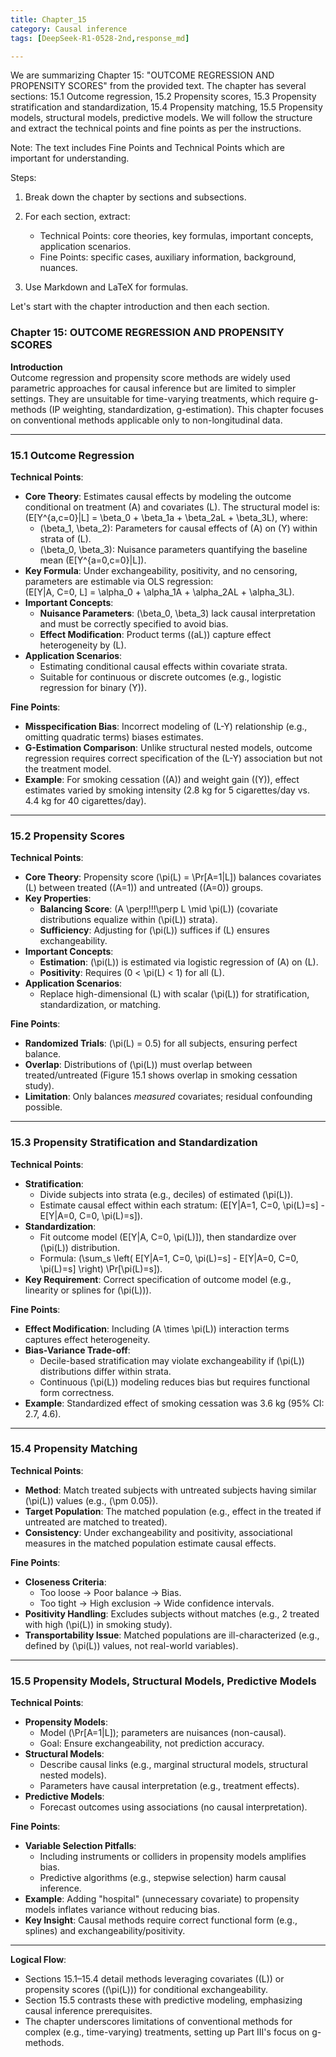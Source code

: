 ```yaml
---
title: Chapter_15
category: Causal inference
tags: [DeepSeek-R1-0528-2nd,response_md]

---
```

<think>
We are summarizing Chapter 15: "OUTCOME REGRESSION AND PROPENSITY SCORES" from the provided text.
 The chapter has several sections: 15.1 Outcome regression, 15.2 Propensity scores, 15.3 Propensity stratification and standardization, 15.4 Propensity matching, 15.5 Propensity models, structural models, predictive models.
 We will follow the structure and extract the technical points and fine points as per the instructions.

 Note: The text includes Fine Points and Technical Points which are important for understanding.

 Steps:
 1. Break down the chapter by sections and subsections.
 2. For each section, extract:
    - Technical Points: core theories, key formulas, important concepts, application scenarios.
    - Fine Points: specific cases, auxiliary information, background, nuances.

 3. Use Markdown and LaTeX for formulas.

 Let's start with the chapter introduction and then each section.
</think>
### Chapter 15: OUTCOME REGRESSION AND PROPENSITY SCORES  

**Introduction**  
Outcome regression and propensity score methods are widely used parametric approaches for causal inference but are limited to simpler settings. They are unsuitable for time-varying treatments, which require g-methods (IP weighting, standardization, g-estimation). This chapter focuses on conventional methods applicable only to non-longitudinal data.  

---

### 15.1 Outcome Regression  
**Technical Points**:  
- **Core Theory**: Estimates causal effects by modeling the outcome conditional on treatment \(A\) and covariates \(L\). The structural model is:  
  \(E[Y^{a,c=0}|L] = \beta_0 + \beta_1a + \beta_2aL + \beta_3L\), where:  
  - \(\beta_1, \beta_2\): Parameters for causal effects of \(A\) on \(Y\) within strata of \(L\).  
  - \(\beta_0, \beta_3\): Nuisance parameters quantifying the baseline mean \(E[Y^{a=0,c=0}|L]\).  
- **Key Formula**: Under exchangeability, positivity, and no censoring, parameters are estimable via OLS regression:  
  \(E[Y|A, C=0, L] = \alpha_0 + \alpha_1A + \alpha_2AL + \alpha_3L\).  
- **Important Concepts**:  
  - **Nuisance Parameters**: \(\beta_0, \beta_3\) lack causal interpretation and must be correctly specified to avoid bias.  
  - **Effect Modification**: Product terms (\(aL\)) capture effect heterogeneity by \(L\).  
- **Application Scenarios**:  
  - Estimating conditional causal effects within covariate strata.  
  - Suitable for continuous or discrete outcomes (e.g., logistic regression for binary \(Y\)).  

**Fine Points**:  
- **Misspecification Bias**: Incorrect modeling of \(L-Y\) relationship (e.g., omitting quadratic terms) biases estimates.  
- **G-Estimation Comparison**: Unlike structural nested models, outcome regression requires correct specification of the \(L-Y\) association but not the treatment model.  
- **Example**: For smoking cessation (\(A\)) and weight gain (\(Y\)), effect estimates varied by smoking intensity (2.8 kg for 5 cigarettes/day vs. 4.4 kg for 40 cigarettes/day).  

---

### 15.2 Propensity Scores  
**Technical Points**:  
- **Core Theory**: Propensity score \(\pi(L) = \Pr[A=1|L]\) balances covariates \(L\) between treated (\(A=1\)) and untreated (\(A=0\)) groups.  
- **Key Properties**:  
  - **Balancing Score**: \(A \perp\!\!\!\perp L \mid \pi(L)\) (covariate distributions equalize within \(\pi(L)\) strata).  
  - **Sufficiency**: Adjusting for \(\pi(L)\) suffices if \(L\) ensures exchangeability.  
- **Important Concepts**:  
  - **Estimation**: \(\pi(L)\) is estimated via logistic regression of \(A\) on \(L\).  
  - **Positivity**: Requires \(0 < \pi(L) < 1\) for all \(L\).  
- **Application Scenarios**:  
  - Replace high-dimensional \(L\) with scalar \(\pi(L)\) for stratification, standardization, or matching.  

**Fine Points**:  
- **Randomized Trials**: \(\pi(L) = 0.5\) for all subjects, ensuring perfect balance.  
- **Overlap**: Distributions of \(\pi(L)\) must overlap between treated/untreated (Figure 15.1 shows overlap in smoking cessation study).  
- **Limitation**: Only balances *measured* covariates; residual confounding possible.  

---

### 15.3 Propensity Stratification and Standardization  
**Technical Points**:  
- **Stratification**:  
  - Divide subjects into strata (e.g., deciles) of estimated \(\pi(L)\).  
  - Estimate causal effect within each stratum: \(E[Y|A=1, C=0, \pi(L)=s] - E[Y|A=0, C=0, \pi(L)=s]\).  
- **Standardization**:  
  - Fit outcome model \(E[Y|A, C=0, \pi(L)]\), then standardize over \(\pi(L)\) distribution.  
  - Formula: \(\sum_s \left( E[Y|A=1, C=0, \pi(L)=s] - E[Y|A=0, C=0, \pi(L)=s] \right) \Pr[\pi(L)=s]\).  
- **Key Requirement**: Correct specification of outcome model (e.g., linearity or splines for \(\pi(L)\)).  

**Fine Points**:  
- **Effect Modification**: Including \(A \times \pi(L)\) interaction terms captures effect heterogeneity.  
- **Bias-Variance Trade-off**:  
  - Decile-based stratification may violate exchangeability if \(\pi(L)\) distributions differ within strata.  
  - Continuous \(\pi(L)\) modeling reduces bias but requires functional form correctness.  
- **Example**: Standardized effect of smoking cessation was 3.6 kg (95% CI: 2.7, 4.6).  

---

### 15.4 Propensity Matching  
**Technical Points**:  
- **Method**: Match treated subjects with untreated subjects having similar \(\pi(L)\) values (e.g., \(\pm 0.05\)).  
- **Target Population**: The matched population (e.g., effect in the treated if untreated are matched to treated).  
- **Consistency**: Under exchangeability and positivity, associational measures in the matched population estimate causal effects.  

**Fine Points**:  
- **Closeness Criteria**:  
  - Too loose → Poor balance → Bias.  
  - Too tight → High exclusion → Wide confidence intervals.  
- **Positivity Handling**: Excludes subjects without matches (e.g., 2 treated with high \(\pi(L)\) in smoking study).  
- **Transportability Issue**: Matched populations are ill-characterized (e.g., defined by \(\pi(L)\) values, not real-world variables).  

---

### 15.5 Propensity Models, Structural Models, Predictive Models  
**Technical Points**:  
- **Propensity Models**:  
  - Model \(\Pr[A=1|L]\); parameters are nuisances (non-causal).  
  - Goal: Ensure exchangeability, not prediction accuracy.  
- **Structural Models**:  
  - Describe causal links (e.g., marginal structural models, structural nested models).  
  - Parameters have causal interpretation (e.g., treatment effects).  
- **Predictive Models**:  
  - Forecast outcomes using associations (no causal interpretation).  

**Fine Points**:  
- **Variable Selection Pitfalls**:  
  - Including instruments or colliders in propensity models amplifies bias.  
  - Predictive algorithms (e.g., stepwise selection) harm causal inference.  
- **Example**: Adding "hospital" (unnecessary covariate) to propensity models inflates variance without reducing bias.  
- **Key Insight**: Causal methods require correct functional form (e.g., splines) and exchangeability/positivity.  

---  
**Logical Flow**:  
- Sections 15.1–15.4 detail methods leveraging covariates (\(L\)) or propensity scores (\(\pi(L)\)) for conditional exchangeability.  
- Section 15.5 contrasts these with predictive modeling, emphasizing causal inference prerequisites.  
- The chapter underscores limitations of conventional methods for complex (e.g., time-varying) treatments, setting up Part III's focus on g-methods.